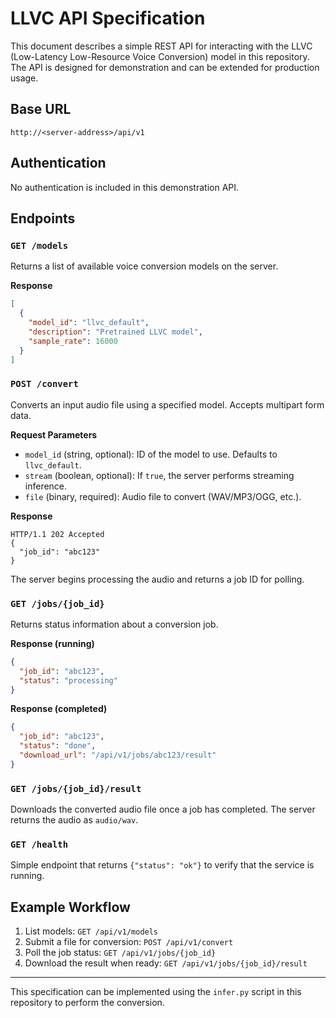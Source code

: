 # LLVC API Specification

This document describes a simple REST API for interacting with the LLVC (Low-Latency Low-Resource Voice Conversion) model in this repository. The API is designed for demonstration and can be extended for production usage.

## Base URL
`http://<server-address>/api/v1`

## Authentication
No authentication is included in this demonstration API.

## Endpoints

### `GET /models`
Returns a list of available voice conversion models on the server.

**Response**
```json
[
  {
    "model_id": "llvc_default",
    "description": "Pretrained LLVC model",
    "sample_rate": 16000
  }
]
```

### `POST /convert`
Converts an input audio file using a specified model. Accepts multipart form data.

**Request Parameters**
- `model_id` (string, optional): ID of the model to use. Defaults to `llvc_default`.
- `stream` (boolean, optional): If `true`, the server performs streaming inference.
- `file` (binary, required): Audio file to convert (WAV/MP3/OGG, etc.).

**Response**
```
HTTP/1.1 202 Accepted
{
  "job_id": "abc123"
}
```
The server begins processing the audio and returns a job ID for polling.

### `GET /jobs/{job_id}`
Returns status information about a conversion job.

**Response (running)**
```json
{
  "job_id": "abc123",
  "status": "processing"
}
```
**Response (completed)**
```json
{
  "job_id": "abc123",
  "status": "done",
  "download_url": "/api/v1/jobs/abc123/result"
}
```

### `GET /jobs/{job_id}/result`
Downloads the converted audio file once a job has completed. The server returns the audio as `audio/wav`.

### `GET /health`
Simple endpoint that returns `{"status": "ok"}` to verify that the service is running.

## Example Workflow
1. List models: `GET /api/v1/models`
2. Submit a file for conversion: `POST /api/v1/convert`
3. Poll the job status: `GET /api/v1/jobs/{job_id}`
4. Download the result when ready: `GET /api/v1/jobs/{job_id}/result`

---
This specification can be implemented using the `infer.py` script in this repository to perform the conversion.
